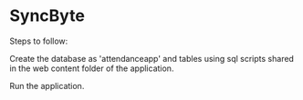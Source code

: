 # SyncByte

Steps to follow:

Create the database as 'attendanceapp' and tables using sql scripts shared in the web content folder of the application.

Run the application.
